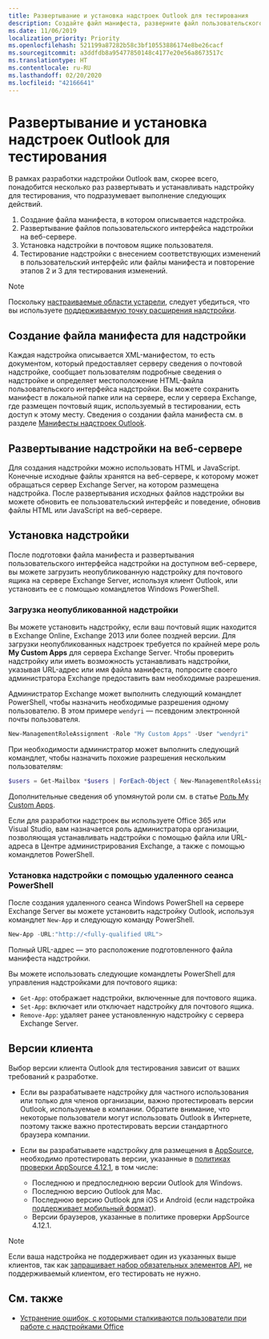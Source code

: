```yaml
---
title: Развертывание и установка надстроек Outlook для тестирования
description: Создайте файл манифеста, разверните файл пользовательского интерфейса надстройки на веб-сервере, установите надстройку в своем почтовом ящике, а затем протестируйте ее.
ms.date: 11/06/2019
localization_priority: Priority
ms.openlocfilehash: 521199a87282b58c3bf10553886174e8be26cacf
ms.sourcegitcommit: a3ddfdb8a95477850148c4177e20e56a8673517c
ms.translationtype: HT
ms.contentlocale: ru-RU
ms.lasthandoff: 02/20/2020
ms.locfileid: "42166641"
---
```

# <a name="deploy-and-install-outlook-add-ins-for-testing"></a>Развертывание и установка надстроек Outlook для тестирования

В рамках разработки надстройки Outlook вам, скорее всего, понадобится несколько раз развертывать и устанавливать надстройку для тестирования, что подразумевает выполнение следующих действий.

1. Создание файла манифеста, в котором описывается надстройка.
1. Развертывание файлов пользовательского интерфейса надстройки на веб-сервере.
1. Установка надстройки в почтовом ящике пользователя.
1. Тестирование надстройки с внесением соответствующих изменений в пользовательский интерфейс или файлы манифеста и повторение этапов 2 и 3 для тестирования изменений.

> [!NOTE]
> Поскольку [настраиваемые области устарели](https://developer.microsoft.com/outlook/blogs/make-your-add-ins-available-in-the-office-ribbon/), следует убедиться, что вы используете [поддерживаемую точку расширения надстройки](outlook-add-ins-overview.md#extension-points).

## <a name="create-a-manifest-file-for-the-add-in"></a>Создание файла манифеста для надстройки

Каждая надстройка описывается XML-манифестом, то есть документом, который предоставляет серверу сведения о почтовой надстройке, сообщает пользователям подробные сведения о надстройке и определяет местоположение HTML-файла пользовательского интерфейса надстройки. Вы можете сохранить манифест в локальной папке или на сервере, если у сервера Exchange, где размещен почтовый ящик, используемый в тестировании, есть доступ к этому месту. Сведения о создании файла манифеста см. в разделе [Манифесты надстроек Outlook](manifests.md).

## <a name="deploy-an-add-in-to-a-web-server"></a>Развертывание надстройки на веб-сервере

Для создания надстройки можно использовать HTML и JavaScript. Конечные исходные файлы хранятся на веб-сервере, к которому может обращаться сервер Exchange Server, на котором размещена надстройка. После развертывания исходных файлов надстройки вы можете обновить ее пользовательский интерфейс и поведение, обновив файлы HTML или JavaScript на веб-сервере.

## <a name="install-the-add-in"></a>Установка надстройки

После подготовки файла манифеста и развертывания пользовательского интерфейса надстройки на доступном веб-сервере, вы можете загрузить неопубликованную надстройку для почтового ящика на сервере Exchange Server, используя клиент Outlook, или установить ее с помощью командлетов Windows PowerShell.

### <a name="sideload-the-add-in"></a>Загрузка неопубликованной надстройки

Вы можете установить надстройку, если ваш почтовый ящик находится в Exchange Online, Exchange 2013 или более поздней версии. Для загрузки неопубликованных надстроек требуется по крайней мере роль **My Custom Apps** для сервера Exchange Server. Чтобы проверить надстройку или иметь возможность устанавливать надстройки, указывая URL-адрес или имя файла манифеста, попросите своего администратора Exchange предоставить вам необходимые разрешения.

Администратор Exchange может выполнить следующий командлет PowerShell, чтобы назначить необходимые разрешения одному пользователю. В этом примере `wendyri` — псевдоним электронной почты пользователя.

```powershell
New-ManagementRoleAssignment -Role "My Custom Apps" -User "wendyri"
```

При необходимости администратор может выполнить следующий командлет, чтобы назначить похожие разрешения нескольким пользователям:

```powershell
$users = Get-Mailbox *$users | ForEach-Object { New-ManagementRoleAssignment -Role "My Custom Apps" -User $_.Alias}
```

Дополнительные сведения об упомянутой роли см. в статье [Роль My Custom Apps](/exchange/my-custom-apps-role-exchange-2013-help).

Если для разработки надстроек вы используете Office 365 или Visual Studio, вам назначается роль администратора организации, позволяющая устанавливать надстройки с помощью файла или URL-адреса в Центре администрирования Exchange, а также с помощью командлетов PowerShell.

### <a name="install-an-add-in-by-using-remote-powershell"></a>Установка надстройки с помощью удаленного сеанса PowerShell

После создания удаленного сеанса Windows PowerShell на сервере Exchange Server вы можете установить надстройку Outlook, используя командлет `New-App` и следующую команду PowerShell.

```powershell
New-App -URL:"http://<fully-qualified URL">
```

Полный URL-адрес — это расположение подготовленного файла манифеста надстройки.

Вы можете использовать следующие командлеты PowerShell для управления надстройками для почтового ящика:

-  `Get-App`: отображает надстройки, включенные для почтового ящика.
-  `Set-App`: включает или отключает надстройку для почтового ящика.
-  `Remove-App`: удаляет ранее установленную надстройку с сервера Exchange Server.

## <a name="client-versions"></a>Версии клиента

Выбор версии клиента Outlook для тестирования зависит от ваших требований к разработке.

- Если вы разрабатываете надстройку для частного использования или только для членов организации, важно протестировать версии Outlook, используемые в компании. Обратите внимание, что некоторые пользователи могут использовать Outlook в Интернете, поэтому также важно протестировать версии стандартного браузера компании.

- Если вы разрабатываете надстройку для размещения в [AppSource](https://appsource.microsoft.com), необходимо протестировать версии, указанные в [политиках проверки AppSource 4.12.1](/office/dev/store/validation-policies#4-apps-and-add-ins-behave-predictably), в том числе:
    - Последнюю и предпоследнюю версии Outlook для Windows.
    - Последнюю версию Outlook для Mac.
    - Последнюю версию Outlook для iOS и Android (если надстройка [поддерживает мобильный формат](add-mobile-support.md)).
    - Версии браузеров, указанные в политике проверки AppSource 4.12.1.

> [!NOTE]
> Если ваша надстройка не поддерживает один из указанных выше клиентов, так как [запрашивает набор обязательных элементов API](apis.md), не поддерживаемый клиентом, его тестировать не нужно.

## <a name="see-also"></a>См. также

- [Устранение ошибок, с которыми сталкиваются пользователи при работе с надстройками Office](../testing/testing-and-troubleshooting.md)
